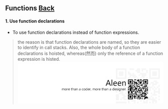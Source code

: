 ## Functions [**Back**](./../README.md)

#### 1. Use function declarations

- To use function declarations instead of function expressions.

> the reason is that function declarations are named, so they are easier to identify in call stacks. Also, the whole body of a function declarations is hoisted, whereas(然而) only the reference of a function expression is histed.
<a href="http://aleen42.github.io/" target="_blank" ><img src="./../pic/tail.gif"></a>